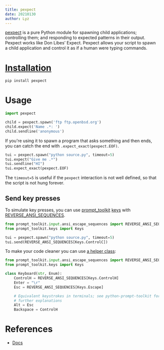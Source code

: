 ```yaml
---
title: pexpect
date: 20210130
author: Lyz
---
```


[pexpect](https://pexpect.readthedocs.io) is a pure Python module for spawning
child applications; controlling them; and responding to expected patterns in
their output. Pexpect works like Don Libes’ Expect. Pexpect allows your script
to spawn a child application and control it as if a human were typing commands.

# [Installation](https://pexpect.readthedocs.io/en/stable/install.html)

```bash
pip install pexpect
```

# Usage

```python
import pexpect

child = pexpect.spawn('ftp ftp.openbsd.org')
child.expect('Name .*: ')
child.sendline('anonymous')
```

If you're using it to spawn a program that asks something and then ends, you
can catch the end with `.expect_exact(pexpect.EOF)`.

```python
tui = pexpect.spawn("python source.py", timeout=5)
tui.expect("Give me .*")
tui.sendline("HI")
tui.expect_exact(pexpect.EOF)
```

The `timeout=5` is useful if the `pexpect` interaction is not well
defined, so that the script is not hung forever.

## Send key presses

To simulate key presses, you can use [prompt_toolkit](prompt_toolkit.md)
[keys](https://github.com/prompt-toolkit/python-prompt-toolkit/blob/master/prompt_toolkit/keys.py)
with
[REVERSE_ANSI_SEQUENCES](https://github.com/prompt-toolkit/python-prompt-toolkit/blob/master/prompt_toolkit/input/ansi_escape_sequences.py#L335).

```python
from prompt_toolkit.input.ansi_escape_sequences import REVERSE_ANSI_SEQUENCES
from prompt_toolkit.keys import Keys

tui = pexpect.spawn("python source.py", timeout=5)
tui.send(REVERSE_ANSI_SEQUENCES[Keys.ControlC])
```

To make your code cleaner you can use [a helper
class](https://github.com/copier-org/copier/blob/66d34d1dd35a55ad2a230dd1b0ce3c820089c971/tests/helpers.py):

```python
from prompt_toolkit.input.ansi_escape_sequences import REVERSE_ANSI_SEQUENCES
from prompt_toolkit.keys import Keys

class Keyboard(str, Enum):
    ControlH = REVERSE_ANSI_SEQUENCES[Keys.ControlH]
    Enter = "\r"
    Esc = REVERSE_ANSI_SEQUENCES[Keys.Escape]

    # Equivalent keystrokes in terminals; see python-prompt-toolkit for
    # further explanations
    Alt = Esc
    Backspace = ControlH
```

# References

* [Docs](https://pexpect.readthedocs.io)
